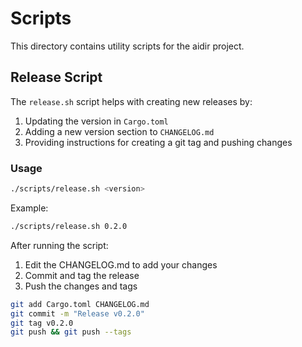 # Scripts

This directory contains utility scripts for the aidir project.

## Release Script

The `release.sh` script helps with creating new releases by:

1. Updating the version in `Cargo.toml`
2. Adding a new version section to `CHANGELOG.md`
3. Providing instructions for creating a git tag and pushing changes

### Usage

```bash
./scripts/release.sh <version>
```

Example:

```bash
./scripts/release.sh 0.2.0
```

After running the script:

1. Edit the CHANGELOG.md to add your changes
2. Commit and tag the release
3. Push the changes and tags

```bash
git add Cargo.toml CHANGELOG.md
git commit -m "Release v0.2.0"
git tag v0.2.0
git push && git push --tags
```
